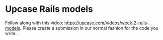 Upcase Rails models
====================
Follow along with this video: https://upcase.com/videos/week-2-rails-models. Please create a submission in our normal fashion for the code you write.
